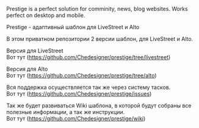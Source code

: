 
Prestige is a perfect solution for comminity, news, blog websites.
Works perfect on desktop and mobile.


Prestige - адаптивный шаблон для LiveStreet и Alto

В этом приватном репозитории 2 версии шаблон, для LiveStreet и Alto.

Версия для LiveStreet<br/>
Вот тут (https://github.com/Chedesigner/prestige/tree/livestreet)

Версия для Alto<br/>
Вот тут (https://github.com/Chedesigner/prestige/tree/alto)

Вся поддержка осуществляется так же через систему тасков.<br/>
Вот тут (https://github.com/Chedesigner/prestige/issues)

Так же будет развиваться Wiki шаблона, в которой будут собраны все полезные информации, а так же инструкции.<br/>
Вот тут (https://github.com/Chedesigner/prestige/wiki)

